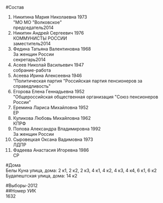 #Состав  
1. Никитина Мария Николаевна 1973  
    "МО МО "Волковское"  
    председатель2014  
2. Никитин Андрей Сергеевич 1976  
    КОММУНИСТЫ РОССИИ  
    заместитель2014  
3. Федина Татьяна Валентиновна 1968  
    За женщин России  
    секретарь2014  
4. Асеев Николай Васильевич 1947  
    собрание-работа  
5. Асеева Ирина Алексеевна 1946  
    "Политическая партия "Российская партия пенсионеров за справедливость"  
6. Егорова Елена Геннадьевна 1952  
    "Общероссийская общественная организация "Союз пенсионеров России"  
7. Еремина Лариса Михайловна 1952  
    ЕР  
8. Куликова Любовь Михайловна 1962  
    КПРФ  
9. Попова Александра Владимировна 1992  
    За женщин России  
10. Сыровецкая Оксана Вадимовна 1973  
    ЛДПР  
11. Фадеева Анастасия Игоревна 1986  
    СР  

#Дома  
Белы Куна улица, дома: 2 к1, 2 к2, 2 к3, 4 к1, 4 к2, 4 к3, 4 к4, 6 к1, 6 к2 Будапештская улица, дома: 14 к2  
  
#Выборы-2012  
##Номер УИК  
1632  
